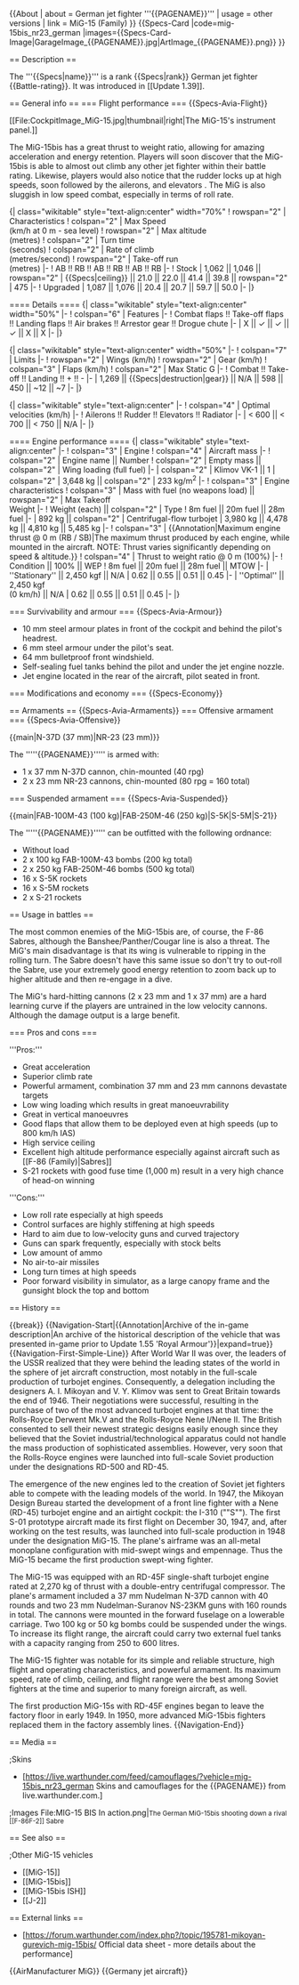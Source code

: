 {{About
| about = German jet fighter '''{{PAGENAME}}'''
| usage = other versions
| link = MiG-15 (Family)
}}
{{Specs-Card
|code=mig-15bis_nr23_german
|images={{Specs-Card-Image|GarageImage_{{PAGENAME}}.jpg|ArtImage_{{PAGENAME}}.png}}
}}

== Description ==
<!-- ''In the description, the first part should be about the history of and the creation and combat usage of the aircraft, as well as its key features. In the second part, tell the reader about the aircraft in the game. Insert a screenshot of the vehicle, so that if the novice player does not remember the vehicle by name, he will immediately understand what kind of vehicle the article is talking about.'' -->
The '''{{Specs|name}}''' is a rank {{Specs|rank}} German jet fighter {{Battle-rating}}. It was introduced in [[Update 1.39]].

== General info ==
=== Flight performance ===
{{Specs-Avia-Flight}}
<!-- ''Describe how the aircraft behaves in the air. Speed, manoeuvrability, acceleration and allowable loads - these are the most important characteristics of the vehicle.'' -->
[[File:CockpitImage_MiG-15.jpg|thumbnail|right|The MiG-15's instrument panel.]]

The MiG-15bis has a great thrust to weight ratio, allowing for amazing acceleration and energy retention. Players will soon discover that the MiG-15bis is able to almost out climb any other jet fighter within their battle rating. Likewise, players would also notice that the rudder locks up at high speeds, soon followed by the ailerons, and elevators . The MiG is also sluggish in low speed combat, especially in terms of roll rate.

{| class="wikitable" style="text-align:center" width="70%"
! rowspan="2" | Characteristics
! colspan="2" | Max Speed<br>(km/h at 0 m - sea level)
! rowspan="2" | Max altitude<br>(metres)
! colspan="2" | Turn time<br>(seconds)
! colspan="2" | Rate of climb<br>(metres/second)
! rowspan="2" | Take-off run<br>(metres)
|-
! AB !! RB !! AB !! RB !! AB !! RB
|-
! Stock
| 1,062 || 1,046 || rowspan="2" | {{Specs|ceiling}} || 21.0 || 22.0 || 41.4 || 39.8 || rowspan="2" | 475
|-
! Upgraded
| 1,087 || 1,076 || 20.4 || 20.7 || 59.7 || 50.0
|-
|}

==== Details ====
{| class="wikitable" style="text-align:center" width="50%"
|-
! colspan="6" | Features
|-
! Combat flaps !! Take-off flaps !! Landing flaps !! Air brakes !! Arrestor gear !! Drogue chute
|-
| X || ✓ || ✓ || ✓ || X || X     <!-- ✓ -->
|-
|}

{| class="wikitable" style="text-align:center" width="50%"
|-
! colspan="7" | Limits
|-
! rowspan="2" | Wings (km/h)
! rowspan="2" | Gear (km/h)
! colspan="3" | Flaps (km/h)
! colspan="2" | Max Static G
|-
! Combat !! Take-off !! Landing !! + !! -
|-
| 1,269 <!--{{Specs|destruction|body}}--> || {{Specs|destruction|gear}} || N/A || 598 || 450 || ~12 || ~7
|-
|}

{| class="wikitable" style="text-align:center"
|-
! colspan="4" | Optimal velocities (km/h)
|-
! Ailerons !! Rudder !! Elevators !! Radiator
|-
| < 600 || < 700 || < 750 || N/A
|-
|}

==== Engine performance ====
{| class="wikitable" style="text-align:center"
|-
! colspan="3" | Engine
! colspan="4" | Aircraft mass
|-
! colspan="2" | Engine name || Number
! colspan="2" | Empty mass || colspan="2" | Wing loading (full fuel)
|-
| colspan="2" | Klimov VK-1 || 1
| colspan="2" | 3,648 kg || colspan="2" | 233 kg/m<sup>2</sup>
|-
! colspan="3" | Engine characteristics
! colspan="3" | Mass with fuel (no weapons load) || rowspan="2" | Max Takeoff<br />Weight
|-
! Weight (each) || colspan="2" | Type
! 8m fuel || 20m fuel || 28m fuel
|-
| 892 kg || colspan="2" | Centrifugal-flow turbojet
| 3,980 kg || 4,478 kg || 4,810 kg || 5,485 kg
|-
! colspan="3" | {{Annotation|Maximum engine thrust @ 0 m (RB / SB)|The maximum thrust produced by each engine, while mounted in the aircraft. NOTE: Thrust varies significantly depending on speed & altitude.}}
! colspan="4" | Thrust to weight ratio @ 0 m (100%)
|-
! Condition || 100% || WEP
! 8m fuel || 20m fuel || 28m fuel || MTOW
|-
| ''Stationary'' || 2,450 kgf || N/A
| 0.62 || 0.55 || 0.51 || 0.45
|-
| ''Optimal'' || 2,450 kgf<br />(0 km/h) || N/A
| 0.62 || 0.55 || 0.51 || 0.45
|-
|}

=== Survivability and armour ===
{{Specs-Avia-Armour}}
<!-- ''Examine the survivability of the aircraft. Note how vulnerable the structure is and how secure the pilot is, whether the fuel tanks are armoured, etc. Describe the armour, if there is any, and also mention the vulnerability of other critical aircraft systems.'' -->

* 10 mm steel armour plates in front of the cockpit and behind the pilot's headrest.
* 6 mm steel armour under the pilot's seat.
* 64 mm bulletproof front windshield.
* Self-sealing fuel tanks behind the pilot and under the jet engine nozzle.
* Jet engine located in the rear of the aircraft, pilot seated in front.

=== Modifications and economy ===
{{Specs-Economy}}

== Armaments ==
{{Specs-Avia-Armaments}}
=== Offensive armament ===
{{Specs-Avia-Offensive}}
<!-- ''Describe the offensive armament of the aircraft, if any. Describe how effective the cannons and machine guns are in a battle, and also what belts or drums are better to use. If there is no offensive weaponry, delete this subsection.'' -->
{{main|N-37D (37 mm)|NR-23 (23 mm)}}

The '''''{{PAGENAME}}''''' is armed with:

* 1 x 37 mm N-37D cannon, chin-mounted (40 rpg)
* 2 x 23 mm NR-23 cannons, chin-mounted (80 rpg = 160 total)

=== Suspended armament ===
{{Specs-Avia-Suspended}}
<!-- ''Describe the aircraft's suspended armament: additional cannons under the wings, bombs, rockets and torpedoes. This section is especially important for bombers and attackers. If there is no suspended weaponry remove this subsection.'' -->
{{main|FAB-100M-43 (100 kg)|FAB-250M-46 (250 kg)|S-5K|S-5M|S-21}}

The '''''{{PAGENAME}}''''' can be outfitted with the following ordnance:

* Without load
* 2 x 100 kg FAB-100M-43 bombs (200 kg total)
* 2 x 250 kg FAB-250M-46 bombs (500 kg total)
* 16 x S-5K rockets
* 16 x S-5M rockets
* 2 x S-21 rockets

== Usage in battles ==
<!-- ''Describe the tactics of playing in the aircraft, the features of using aircraft in a team and advice on tactics. Refrain from creating a "guide" - do not impose a single point of view, but instead, give the reader food for thought. Examine the most dangerous enemies and give recommendations on fighting them. If necessary, note the specifics of the game in different modes (AB, RB, SB).'' -->
The most common enemies of the MiG-15bis are, of course, the F-86 Sabres, although the Banshee/Panther/Cougar line is also a threat. The MiG's main disadvantage is that its wing is vulnerable to ripping in the rolling turn. The Sabre doesn't have this same issue so don't try to out-roll the Sabre, use your extremely good energy retention to zoom back up to higher altitude and then re-engage in a dive.

The MiG's hard-hitting cannons (2 x 23 mm and 1 x 37 mm) are a hard learning curve if the players are untrained in the low velocity cannons. Although the damage output is a large benefit.

=== Pros and cons ===
<!-- ''Summarise and briefly evaluate the vehicle in terms of its characteristics and combat effectiveness. Mark its pros and cons in the bulleted list. Try not to use more than 6 points for each of the characteristics. Avoid using categorical definitions such as "bad", "good" and the like - use substitutions with softer forms such as "inadequate" and "effective".'' -->

'''Pros:'''

* Great acceleration
* Superior climb rate
* Powerful armament, combination 37 mm and 23 mm cannons devastate targets
* Low wing loading which results in great manoeuvrability
* Great in vertical manoeuvres
* Good flaps that allow them to be deployed even at high speeds (up to 800 km/h IAS)
* High service ceiling
* Excellent high altitude performance especially against aircraft such as [[F-86 (Family)|Sabres]]
* S-21 rockets with good fuse time (1,000 m) result in a very high chance of head-on winning

'''Cons:'''

* Low roll rate especially at high speeds
* Control surfaces are highly stiffening at high speeds
* Hard to aim due to low-velocity guns and curved trajectory
* Guns can spark frequently, especially with stock belts
* Low amount of ammo
* No air-to-air missiles
* Long turn times at high speeds
* Poor forward visibility in simulator, as a large canopy frame and the gunsight block the top and bottom

== History ==
<!-- ''Describe the history of the creation and combat usage of the aircraft in more detail than in the introduction. If the historical reference turns out to be too long, take it to a separate article, taking a link to the article about the vehicle and adding a block "/History" (example: <nowiki>https://wiki.warthunder.com/(Vehicle-name)/History</nowiki>) and add a link to it here using the <code>main</code> template. Be sure to reference text and sources by using <code><nowiki><ref></ref></nowiki></code>, as well as adding them at the end of the article with <code><nowiki><references /></nowiki></code>. This section may also include the vehicle's dev blog entry (if applicable) and the in-game encyclopedia description (under <code><nowiki>=== In-game description ===</nowiki></code>, also if applicable).'' -->

{{break}}
{{Navigation-Start|{{Annotation|Archive of the in-game description|An archive of the historical description of the vehicle that was presented in-game prior to Update 1.55 'Royal Armour'}}|expand=true}}
{{Navigation-First-Simple-Line}}
After World War II was over, the leaders of the USSR realized that they were behind the leading states of the world in the sphere of jet aircraft construction, most notably in the full-scale production of turbojet engines. Consequently, a delegation including the designers A. I. Mikoyan and V. Y. Klimov was sent to Great Britain towards the end of 1946. Their negotiations were successful, resulting in the purchase of two of the most advanced turbojet engines at that time: the Rolls-Royce Derwent Mk.V and the Rolls-Royce Nene I/Nene II. The British consented to sell their newest strategic designs easily enough since they believed that the Soviet industrial/technological apparatus could not handle the mass production of sophisticated assemblies. However, very soon that the Rolls-Royce engines were launched into full-scale Soviet production under the designations RD-500 and RD-45.

The emergence of the new engines led to the creation of Soviet jet fighters able to compete with the leading models of the world. In 1947, the Mikoyan Design Bureau started the development of a front line fighter with a Nene (RD-45) turbojet engine and an airtight cockpit: the I-310 (""S""). The first S-01 prototype aircraft made its first flight on December 30, 1947, and, after working on the test results, was launched into full-scale production in 1948 under the designation MiG-15. The plane's airframe was an all-metal monoplane configuration with mid-swept wings and empennage. Thus the MiG-15 became the first production swept-wing fighter.

The MiG-15 was equipped with an RD-45F single-shaft turbojet engine rated at 2,270 kg of thrust with a double-entry centrifugal compressor. The plane's armament included a 37 mm Nudelman N-37D cannon with 40 rounds and two 23 mm Nudelman-Suranov NS-23KM guns with 160 rounds in total. The cannons were mounted in the forward fuselage on a lowerable carriage. Two 100 kg or 50 kg bombs could be suspended under the wings. To increase its flight range, the aircraft could carry two external fuel tanks with a capacity ranging from 250 to 600 litres.

The MiG-15 fighter was notable for its simple and reliable structure, high flight and operating characteristics, and powerful armament. Its maximum speed, rate of climb, ceiling, and flight range were the best among Soviet fighters at the time and superior to many foreign aircraft, as well.

The first production MiG-15s with RD-45F engines began to leave the factory floor in early 1949. In 1950, more advanced MiG-15bis fighters replaced them in the factory assembly lines.
{{Navigation-End}}

== Media ==
<!-- ''Excellent additions to the article would be video guides, screenshots from the game, and photos.'' -->

;Skins

* [https://live.warthunder.com/feed/camouflages/?vehicle=mig-15bis_nr23_german Skins and camouflages for the {{PAGENAME}} from live.warthunder.com.]

;Images
<gallery mode="packed-hover" heights="200">
File:MIG-15 BIS In action.png|<small>The German MiG-15bis shooting down a rival [[F-86F-2]] Sabre</small>
</gallery>

== See also ==
<!--''Links to the articles on the War Thunder Wiki that you think will be useful for the reader, for example:''

* ''reference to the series of the aircraft;''
* ''links to approximate analogues of other nations and research trees.''-->

;Other MiG-15 vehicles

* [[MiG-15]]
* [[MiG-15bis]]
* [[MiG-15bis ISH]]
* [[J-2]]

== External links ==
<!--''Paste links to sources and external resources, such as:''
* ''topic on the official game forum;''
* ''other literature.''-->

* [https://forum.warthunder.com/index.php?/topic/195781-mikoyan-gurevich-mig-15bis/ Official data sheet - more details about the performance]

{{AirManufacturer MiG}}
{{Germany jet aircraft}}